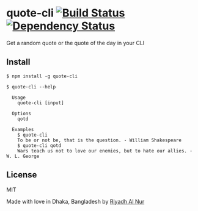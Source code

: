 # quote-cli [![Build Status](https://travis-ci.org/riyadhalnur/quote-cli.svg?branch=master)](https://travis-ci.org/riyadhalnur/quote-cli) [![Dependency Status](https://dependencyci.com/github/riyadhalnur/quote-cli/badge)](https://dependencyci.com/github/riyadhalnur/quote-cli)

Get a random quote or the quote of the day in your CLI


## Install

```
$ npm install -g quote-cli
```

```
$ quote-cli --help

  Usage
    quote-cli [input]

  Options
    qotd

  Examples
    $ quote-cli
    To be or not be, that is the question. - William Shakespeare
    $ quote-cli qotd
    Wars teach us not to love our enemies, but to hate our allies. - W. L. George
```

## License

MIT  


Made with love in Dhaka, Bangladesh by [Riyadh Al Nur](http://twitter.com/riyadhalnur)
